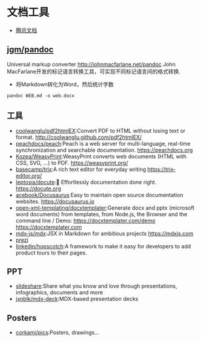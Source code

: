 # 文档工具

* [腾讯文档](https://docs.qq.com)

## [jgm/pandoc](https://github.com/jgm/pandoc)

Universal markup converter http://johnmacfarlane.net/pandoc
John MacFarlane开发的标记语言转换工具，可实现不同标记语言间的格式转换.

* 将Markdown转化为Word，然后统计字数

```
pandoc WEB.md -o web.docx
```

## 工具

* [coolwanglu/pdf2htmlEX](https://github.com/coolwanglu/pdf2htmlEX):Convert PDF to HTML without losing text or format. http://coolwanglu.github.com/pdf2htmlEX/
* [peachdocs/peach](https://github.com/peachdocs/peach):Peach is a web server for multi-language, real-time synchronization and searchable documentation. https://peachdocs.org
* [Kozea/WeasyPrint](https://github.com/Kozea/WeasyPrint):WeasyPrint converts web documents (HTML with CSS, SVG, …) to PDF. https://weasyprint.org/
* [basecamp/trix](https://github.com/basecamp/trix):A rich text editor for everyday writing https://trix-editor.org/
* [leptosia/docute](https://github.com/leptosia/docute):📜 Effortlessly documentation done right. https://docute.org
* [acebook/Docusaurus](https://github.com/facebook/Docusaurus):Easy to maintain open source documentation websites. https://docusaurus.io
* [open-xml-templating/docxtemplater](https://github.com/open-xml-templating/docxtemplater):Generate docx and pptx (microsoft word documents) from templates, from Node.js, the Browser and the command line / Demo: https://docxtemplater.com/demo https://docxtemplater.com
* [mdx-js/mdx](https://github.com/mdx-js/mdx):JSX in Markdown for ambitious projects https://mdxjs.com
* [prezi](https://prezi.com/pricing/edu/)
* [linkedin/hopscotch](https://github.com/linkedin/hopscotch):A framework to make it easy for developers to add product tours to their pages.

## PPT

* [slideshare](https://www.slideshare.net/):Share what you know and love through presentations, infographics, documents and more
* [jxnblk/mdx-deck](https://github.com/jxnblk/mdx-deck):MDX-based presentation decks

## Posters

* [corkami/pics](https://github.com/corkami/pics):Posters, drawings...
